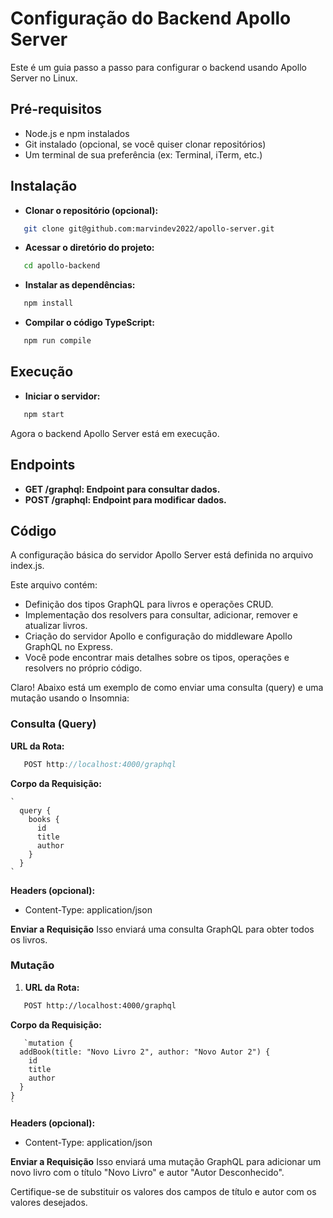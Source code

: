# Configuração do Backend Apollo Server

Este é um guia passo a passo para configurar o backend usando Apollo Server no Linux.

## Pré-requisitos

- Node.js e npm instalados
- Git instalado (opcional, se você quiser clonar repositórios)
- Um terminal de sua preferência (ex: Terminal, iTerm, etc.)

## Instalação

- **Clonar o repositório (opcional):**

```bash
   git clone git@github.com:marvindev2022/apollo-server.git
```

- **Acessar o diretório do projeto:**

```bash
   cd apollo-backend
```

- **Instalar as dependências:**

```bash
   npm install
```

- **Compilar o código TypeScript:**

```bash
   npm run compile
```

## Execução

- **Iniciar o servidor:**

```bash
   npm start
```

Agora o backend Apollo Server está em execução.

## Endpoints

- **GET /graphql: Endpoint para consultar dados.**
- **POST /graphql: Endpoint para modificar dados.**

## Código

A configuração básica do servidor Apollo Server está definida no arquivo index.js.

Este arquivo contém:

- Definição dos tipos GraphQL para livros e operações CRUD.
- Implementação dos resolvers para consultar, adicionar, remover e atualizar livros.
- Criação do servidor Apollo e configuração do middleware Apollo GraphQL no Express.
- Você pode encontrar mais detalhes sobre os tipos, operações e resolvers no próprio código.

Claro! Abaixo está um exemplo de como enviar uma consulta (query) e uma mutação usando o Insomnia:

### Consulta (Query)

**URL da Rota:**

```js
   POST http://localhost:4000/graphql
```

**Corpo da Requisição:**

```gql
`
  query {
    books {
      id
      title
      author
    }
  }
`
```

**Headers (opcional):**
  
- Content-Type: application/json

**Enviar a Requisição**
Isso enviará uma consulta GraphQL para obter todos os livros.

### Mutação

1. **URL da Rota:**

```markdown
   POST http://localhost:4000/graphql
```

**Corpo da Requisição:**

```gql
   `mutation {
  addBook(title: "Novo Livro 2", author: "Novo Autor 2") {
    id
    title
    author
  }
}
`
```

**Headers (opcional):**
  
- Content-Type: application/json

**Enviar a Requisição**
Isso enviará uma mutação GraphQL para adicionar um novo livro com o título "Novo Livro" e autor "Autor Desconhecido".

Certifique-se de substituir os valores dos campos de título e autor com os valores desejados.

